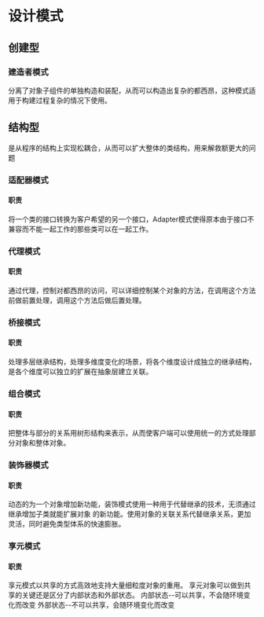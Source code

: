 # 设计模式
## 创建型
### 建造者模式
分离了对象子组件的单独构造和装配，从而可以构造出复杂的都西昂，这种模式适用于构建过程复杂的情况下使用。

## 结构型
是从程序的结构上实现松耦合，从而可以扩大整体的类结构，用来解救额更大的问题
### 适配器模式
#### 职责
将一个类的接口转换为客户希望的另一个接口，Adapter模式使得原本由于接口不兼容而不能一起工作的那些类可以在一起工作。
### 代理模式
#### 职责
通过代理，控制对都西昂的访问，可以详细控制某个对象的方法，在调用这个方法前做前置处理，调用这个方法后做后置处理。
### 桥接模式
#### 职责
处理多层继承结构，处理多维度变化的场景，将各个维度设计成独立的继承结构，是各个维度可以独立的扩展在抽象层建立关联。
### 组合模式
#### 职责
把整体与部分的关系用树形结构来表示，从而使客户端可以使用统一的方式处理部分对象和整体对象。
### 装饰器模式
#### 职责
动态的为一个对象增加新功能，装饰模式使用一种用于代替继承的技术，无须通过继承增加子类就能扩展对象
的新功能。使用对象的关联关系代替继承关系，更加灵活，同时避免类型体系的快速膨胀。

### 享元模式
#### 职责
享元模式以共享的方式高效地支持大量细粒度对象的重用。
享元对象可以做到共享的关键还是区分了内部状态和外部状态。
        内部状态--可以共享，不会随环境变化而改变
        外部状态--不可以共享，会随环境变化而改变

